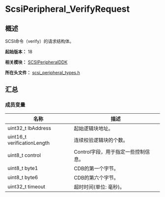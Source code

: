 # ScsiPeripheral_VerifyRequest

## 概述

SCSI命令（verify）的请求结构体。

**起始版本：** 18

**相关模块：** [SCSIPeripheralDDK](capi-scsiperipheralddk.md)

**所在头文件：** [scsi_peripheral_types.h](capi-scsi-peripheral-types-h.md)

## 汇总

### 成员变量

| 名称 | 描述 |
| -- | -- |
| uint32_t lbAddress | 起始逻辑块地址。 |
| uint16_t verificationLength | 连续校验逻辑块的个数。 |
| uint8_t control | Control字段，用于指定一些控制信息。 |
| uint8_t byte1 | CDB的第一个字节。 |
| uint8_t byte6 | CDB的第六个字节。 |
| uint32_t timeout | 超时时间(单位: 毫秒)。 |


